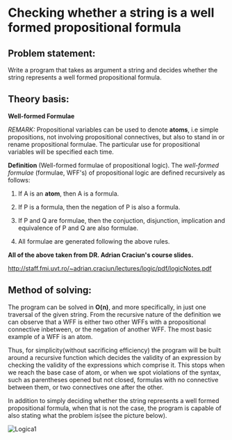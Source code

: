 # Checking whether a string is a well formed propositional formula

## Problem statement:

Write a program that takes as argument a string and decides whether the string represents a well formed propositional formula.

## Theory basis:

**Well-formed Formulae**

*REMARK:* Propositional variables can be used to denote **atoms**, i.e simple propositions, not involving propositional connectives, but
also to stand in or rename propositional formulae. The particular use for propositional variables will be specified each time.

**Definition** (Well-formed formulae of propositional logic). The *well-formed formulae* (formulae, WFF's) of propositional logic are
defined recursively as follows: 

1. If A is an **atom**, then A is a formula.

2. If P is a formula, then the negation of P is also a formula.

3. If P and Q are formulae, then the conjuction, disjunction, implication and equivalence of P and Q are also formulae.

4. All formulae are generated following the above rules.

**All of the above taken from DR. Adrian Craciun's course slides.**

http://staff.fmi.uvt.ro/~adrian.craciun/lectures/logic/pdf/logicNotes.pdf

## Method of solving:

The program can be solved in **O(n)**, and more specifically, in just one traversal of the given string.
From the recursive nature of the definition we can observe that a WFF is either two other WFFs with a propositional connective inbetween,
or the negation of another WFF. The most basic example of a WFF is an atom.

Thus, for simplicity(without sacrificing efficiency) the program will be built around a recursive function which decides the validity of
an expression by checking the validity of the expressions which comprise it. This stops when we reach the base case of atom, or when we
spot violations of the syntax, such as parentheses opened but not closed, formulas with no connective between them, or two connectives one
after the other.

In addition to simply deciding whether the string represents a well formed propositional formula, when that is not the case, the program is
capable of also stating what the problem is(see the picture below).

![Logica1](https://user-images.githubusercontent.com/51800513/67225175-69653900-f43b-11e9-937f-04f351204405.png)


